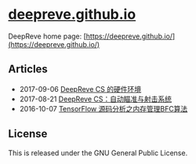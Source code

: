 # [deepreve.github.io](https://deepreve.github.io)

DeepReve home page: [https://deepreve.github.io/](https://deepreve.github.io/)

## Articles
- 2017-09-06 [DeepReve CS 的硬件环境](https://deepreve.github.io/articles/20170906.html)
- 2017-08-21 [DeepReve CS：自动瞄准与射击系统](https://deepreve.github.io/articles/20170821.html)
- 2016-10-07 [TensorFlow 源码分析之内存管理BFC算法](https://deepreve.github.io/articles/20161007.html)

## License
This is released under the GNU General Public License.